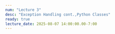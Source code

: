 ```yaml
---
num: "Lecture 3"
desc: "Exception Handling cont.,Python Classes"
ready: true
lecture_date: 2025-08-07 14:00:00.00-7:00
---
```


